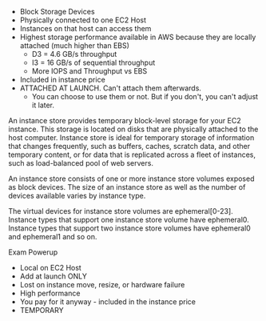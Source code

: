 * Block Storage Devices
* Physically connected to one EC2 Host
* Instances on that host can access them
* Highest storage performance available in AWS because they are locally attached (much higher than EBS)
  * D3 = 4.6 GB/s throughput
  * I3 = 16 GB/s of sequential throughput
  * More IOPS and Throughput vs EBS
* Included in instance price
* ATTACHED AT LAUNCH. Can't attach them afterwards.
  * You can choose to use them or not. But if you don't, you can't adjust it later.

An instance store provides temporary block-level storage for your EC2 instance. This storage is located on disks that are physically attached to the host computer. Instance store is ideal for temporary storage of information that changes frequently, such as buffers, caches, scratch data, and other temporary content, or for data that is replicated across a fleet of instances, such as load-balanced pool of web servers.

An instance store consists of one or more instance store volumes exposed as block devices. The size of an instance store as well as the number of devices available varies by instance type.

The virtual devices for instance store volumes are ephemeral\[0-23\]. Instance types that support one instance store volume have ephemeral0. Instance types that support two instance store volumes have ephemeral0 and ephemeral1 and so on.

Exam Powerup

* Local on EC2 Host
* Add at launch ONLY
* Lost on instance move, resize, or hardware failure
* High performance
* You pay for it anyway - included in the instance price
* TEMPORARY
